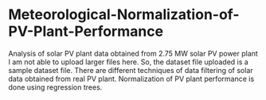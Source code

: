 # Meteorological-Normalization-of-PV-Plant-Performance
Analysis of solar PV plant data obtained from 2.75 MW solar PV power plant
I am not able to upload larger files here. So, the dataset file uploaded is a sample dataset file.
There are different techniques of data filtering of solar data obtained from real PV plant. 
Normalization of PV plant performance is done using regression trees. 
